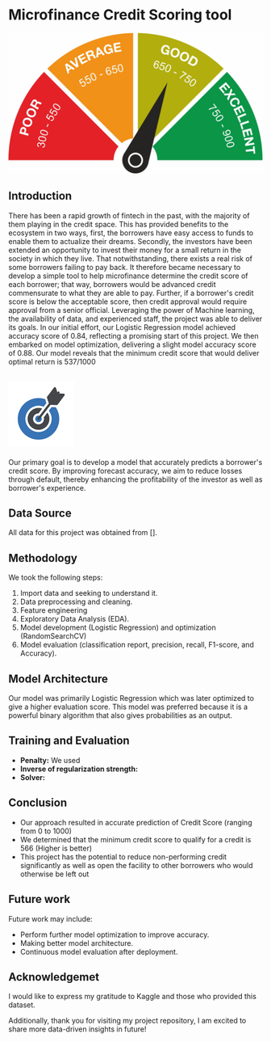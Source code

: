 # Microfinance Credit Scoring tool

![Alt text](https://github.com/MosesMwalya/bank_credit_scoring/blob/main/images/credit_score.jpg)

## Introduction
There has been a rapid growth of fintech in the past, with the majority of them playing in the credit space. This has provided benefits to the ecosystem in two ways, first, the borrowers have easy access to funds to enable them to actualize their dreams. Secondly, the investors have been extended an opportunity to invest their money for a small return in the society in which they live.
That notwithstanding, there exists a real risk of some borrowers failing to pay back. It therefore became necessary to develop a simple tool to help microfinance determine the credit score of each borrower; that way, borrowers would be advanced credit commensurate to what they are able to pay. Further, if a borrower's credit score is below the acceptable score, then credit approval would require approval from a senior official.
Leveraging the power of Machine learning, the availability of data, and experienced staff, the project was able to deliver its goals. In our initial effort, our Logistic Regression model achieved accuracy score of 0.84, reflecting a promising start of this project. We then embarked on model optimization, delivering a slight model accuracy score of 0.88.
Our model reveals that the minimum credit score that would deliver optimal return is 537/1000

## ![Key Objectives](https://github.com/MosesMwalya/bank_credit_scoring/blob/main/images/objective.jpeg)
Our primary goal is to develop a model that accurately predicts a borrower's credit score. By improving forecast accuracy, we aim to reduce losses through default, thereby enhancing the profitability of the investor as well as borrower's experience.

## Data Source
All data for this project was obtained from []. 

## Methodology
We took the following steps:
  1. Import data and seeking to understand it.
  2. Data preprocessing and cleaning.
  3. Feature engineering
  4. Exploratory Data Analysis (EDA).
  5. Model development (Logistic Regression) and optimization (RandomSearchCV)
  6. Model evaluation (classification report, precision, recall, F1-score, and Accuracy).

## Model Architecture
Our model was primarily Logistic Regression which was later optimized to give a higher evaluation score. This model was preferred because it is a powerful binary algorithm that also gives probabilities as an output.

## Training and Evaluation
- **Penalty:** We used
- **Inverse of regularization strength:**
- **Solver:**

## Conclusion
- Our approach resulted in accurate prediction of Credit Score (ranging from 0 to 1000)
- We determined that the minimum credit score to qualify for a credit is 566 (Higher is better)
- This project has the potential to reduce non-performing credit significantly as well as open the facility to other borrowers who would otherwise be left out 

## Future work
Future work may include:
- Perform further model optimization to improve accuracy.
- Making better model architecture.
- Continuous model evaluation after deployment.

## Acknowledgemet
I would like to express my gratitude to Kaggle and those who provided this dataset.

Additionally, thank you for visiting my project repository, I am excited to share more data-driven insights in future!
